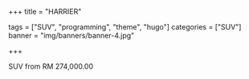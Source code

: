+++
title = "HARRIER"

tags = ["SUV", "programming", "theme", "hugo"]
categories = ["SUV"]
banner = "img/banners/banner-4.jpg"

+++

SUV from RM 274,000.00
